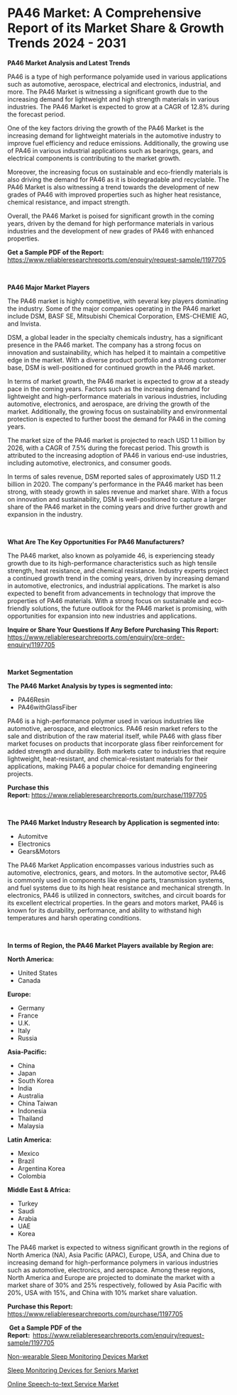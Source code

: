 <p><h1>PA46 Market: A Comprehensive Report of its Market Share & Growth Trends 2024 - 2031</h1></p><p><strong>PA46 Market Analysis and Latest Trends</strong></p>
<p><p>PA46 is a type of high performance polyamide used in various applications such as automotive, aerospace, electrical and electronics, industrial, and more. The PA46 Market is witnessing a significant growth due to the increasing demand for lightweight and high strength materials in various industries. The PA46 Market is expected to grow at a CAGR of 12.8% during the forecast period.</p><p>One of the key factors driving the growth of the PA46 Market is the increasing demand for lightweight materials in the automotive industry to improve fuel efficiency and reduce emissions. Additionally, the growing use of PA46 in various industrial applications such as bearings, gears, and electrical components is contributing to the market growth.</p><p>Moreover, the increasing focus on sustainable and eco-friendly materials is also driving the demand for PA46 as it is biodegradable and recyclable. The PA46 Market is also witnessing a trend towards the development of new grades of PA46 with improved properties such as higher heat resistance, chemical resistance, and impact strength.</p><p>Overall, the PA46 Market is poised for significant growth in the coming years, driven by the demand for high performance materials in various industries and the development of new grades of PA46 with enhanced properties.</p></p>
<p><strong>Get a Sample PDF of the Report:&nbsp;</strong> <a href="https://www.reliableresearchreports.com/enquiry/request-sample/1197705">https://www.reliableresearchreports.com/enquiry/request-sample/1197705</a></p>
<p>&nbsp;</p>
<p><strong>PA46 Major Market Players</strong></p>
<p><p>The PA46 market is highly competitive, with several key players dominating the industry. Some of the major companies operating in the PA46 market include DSM, BASF SE, Mitsubishi Chemical Corporation, EMS-CHEMIE AG, and Invista.</p><p>DSM, a global leader in the specialty chemicals industry, has a significant presence in the PA46 market. The company has a strong focus on innovation and sustainability, which has helped it to maintain a competitive edge in the market. With a diverse product portfolio and a strong customer base, DSM is well-positioned for continued growth in the PA46 market.</p><p>In terms of market growth, the PA46 market is expected to grow at a steady pace in the coming years. Factors such as the increasing demand for lightweight and high-performance materials in various industries, including automotive, electronics, and aerospace, are driving the growth of the market. Additionally, the growing focus on sustainability and environmental protection is expected to further boost the demand for PA46 in the coming years.</p><p>The market size of the PA46 market is projected to reach USD 1.1 billion by 2026, with a CAGR of 7.5% during the forecast period. This growth is attributed to the increasing adoption of PA46 in various end-use industries, including automotive, electronics, and consumer goods.</p><p>In terms of sales revenue, DSM reported sales of approximately USD 11.2 billion in 2020. The company's performance in the PA46 market has been strong, with steady growth in sales revenue and market share. With a focus on innovation and sustainability, DSM is well-positioned to capture a larger share of the PA46 market in the coming years and drive further growth and expansion in the industry.</p></p>
<p>&nbsp;</p>
<p><strong>What Are The Key Opportunities For PA46 Manufacturers?</strong></p>
<p><p>The PA46 market, also known as polyamide 46, is experiencing steady growth due to its high-performance characteristics such as high tensile strength, heat resistance, and chemical resistance. Industry experts project a continued growth trend in the coming years, driven by increasing demand in automotive, electronics, and industrial applications. The market is also expected to benefit from advancements in technology that improve the properties of PA46 materials. With a strong focus on sustainable and eco-friendly solutions, the future outlook for the PA46 market is promising, with opportunities for expansion into new industries and applications.</p></p>
<p><strong>Inquire or Share Your Questions If Any Before Purchasing This Report:</strong> <a href="https://www.reliableresearchreports.com/enquiry/pre-order-enquiry/1197705">https://www.reliableresearchreports.com/enquiry/pre-order-enquiry/1197705</a></p>
<p>&nbsp;</p>
<p><strong>Market Segmentation</strong></p>
<p><strong>The PA46 Market Analysis by types is segmented into:</strong></p>
<p><ul><li>PA46Resin</li><li>PA46withGlassFiber</li></ul></p>
<p><p>PA46 is a high-performance polymer used in various industries like automotive, aerospace, and electronics. PA46 resin market refers to the sale and distribution of the raw material itself, while PA46 with glass fiber market focuses on products that incorporate glass fiber reinforcement for added strength and durability. Both markets cater to industries that require lightweight, heat-resistant, and chemical-resistant materials for their applications, making PA46 a popular choice for demanding engineering projects.</p></p>
<p><strong>Purchase this Report:&nbsp;</strong><a href="https://www.reliableresearchreports.com/purchase/1197705">https://www.reliableresearchreports.com/purchase/1197705</a></p>
<p>&nbsp;</p>
<p><strong>The PA46 Market Industry Research by Application is segmented into:</strong></p>
<p><ul><li>Automitve</li><li>Electronics</li><li>Gears&Motors</li></ul></p>
<p><p>The PA46 Market Application encompasses various industries such as automotive, electronics, gears, and motors. In the automotive sector, PA46 is commonly used in components like engine parts, transmission systems, and fuel systems due to its high heat resistance and mechanical strength. In electronics, PA46 is utilized in connectors, switches, and circuit boards for its excellent electrical properties. In the gears and motors market, PA46 is known for its durability, performance, and ability to withstand high temperatures and harsh operating conditions.</p></p>
<p>&nbsp;</p>
<p><strong>In terms of Region, the PA46 Market Players available by Region are:</strong></p>
<p>
    <p> <strong> North America: </strong>
        <ul>
            <li>United States</li>
            <li>Canada</li>
        </ul>
        </p> 
    <p> <strong> Europe: </strong>
        <ul>
            <li>Germany</li>
            <li>France</li>
            <li>U.K.</li>
            <li>Italy</li>
            <li>Russia</li>
        </ul>
        </p> 
    <p> <strong> Asia-Pacific: </strong>
        <ul>
            <li>China</li>
            <li>Japan</li>
            <li>South Korea</li>
            <li>India</li>
            <li>Australia</li>
            <li>China Taiwan</li>
            <li>Indonesia</li>
            <li>Thailand</li>
            <li>Malaysia</li>
        </ul>
        </p> 
    <p> <strong> Latin America: </strong>
        <ul>
            <li>Mexico</li>
            <li>Brazil</li>
            <li>Argentina Korea</li>
            <li>Colombia</li>
        </ul>
        </p> 
    <p> <strong> Middle East & Africa: </strong>
        <ul>
            <li>Turkey</li>
            <li>Saudi</li>
            <li>Arabia</li>
            <li>UAE</li>
            <li>Korea</li>
        </ul>
    </p>
    </p>
<p><p>The PA46 market is expected to witness significant growth in the regions of North America (NA), Asia Pacific (APAC), Europe, USA, and China due to increasing demand for high-performance polymers in various industries such as automotive, electronics, and aerospace. Among these regions, North America and Europe are projected to dominate the market with a market share of 30% and 25% respectively, followed by Asia Pacific with 20%, USA with 15%, and China with 10% market share valuation.</p></p>
<p><strong>Purchase this Report: </strong><a href="https://www.reliableresearchreports.com/purchase/1197705">https://www.reliableresearchreports.com/purchase/1197705</a></p>
<p>&nbsp;<strong>Get a Sample PDF of the Report:&nbsp;&nbsp;</strong><a href="https://www.reliableresearchreports.com/enquiry/request-sample/1197705">https://www.reliableresearchreports.com/enquiry/request-sample/1197705</a></p>
<p><strong></strong></p>
<p><p><a href="https://view.publitas.com/reportprime-1/non-wearable-sleep-monitoring-devices-market-size-furnishes-valuable-information-encompassing-market-share-market-trends-and-projections-spanning-from-2023-to-2030/">Non-wearable Sleep Monitoring Devices Market</a></p><p><a href="https://view.publitas.com/reportprime-1/sleep-monitoring-devices-for-seniors-market-research-report-provides-critical-insights-that-can-help-shape-business-development-and-investment-strategies/">Sleep Monitoring Devices for Seniors Market</a></p><p><a href="https://view.publitas.com/reportprime-1/online-speech-to-text-service-market-challenges-opportunities-and-growth-drivers-and-major-market-players-forecasted-for-period-from-2023-2030/">Online Speech-to-text Service Market</a></p></p>
